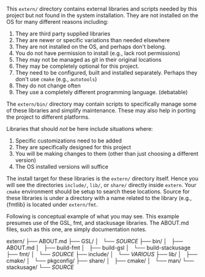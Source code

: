 This `extern/` directory contains external libraries and scripts needed by this project but not found in the system installation. They are not installed on the OS for many different reasons including:

1. They are third party supplied libraries
2. They are newer or specific variations than needed elsewhere
3. They are not installed on the OS, and perhaps don't belong.
4. You do not have permission to install (e.g., lack root permissions)
5. They may not be managed as git in their original locations
6. They may be completely optional for this project.
7. They need to be configured, built and installed separately. Perhaps they don't use `cmake` (e.g., `autotools`)
8. They do not change often
9. They use a completely different programming language. (debatable)

The `extern/bin/` directory may contain scripts to specifically manage some of these libraries and simplify maintenance. These may also help in porting the project to different platforms.

Libraries that should *not* be here include situations where:

1. Specific customizations need to be added
2. They are specifically designed for this project
3. You will be making changes to them (other than just choosing a different version)
4. The OS installed versions will suffice

The install target for these libraries is the `extern/` directory itself. Hence you will see the directories `include/`, `lib/`, or `share/` directly inside `extern`. Your `cmake` environment should be setup to search these locations. Source for these libraries is under a directory with a name related to the library (e.g., {fmtlib} is located under `extern/fmt`.

Following is conceptual example of what you may see. This example presumes use of the GSL, fmt, and stackusage libraries. The ABOUT.md files, such as this one, are simply documentation notes.

extern/
├── ABOUT.md
├── GSL/
│   └── _SOURCE_
├── bin/
│   ├── ABOUT.md
│   ├── build-fmt
│   ├── build-gsl
│   └── build-stackusage
├── fmt/
│   └── _SOURCE_
├── include/
│   └── _VARIOUS_
├── lib/
│   ├── cmake/
│   └── pkgconfig/
├── share/
│   ├── cmake/
│   └── man/
└── stackusage/
    └── _SOURCE_

<!--- vim:nospell --->
